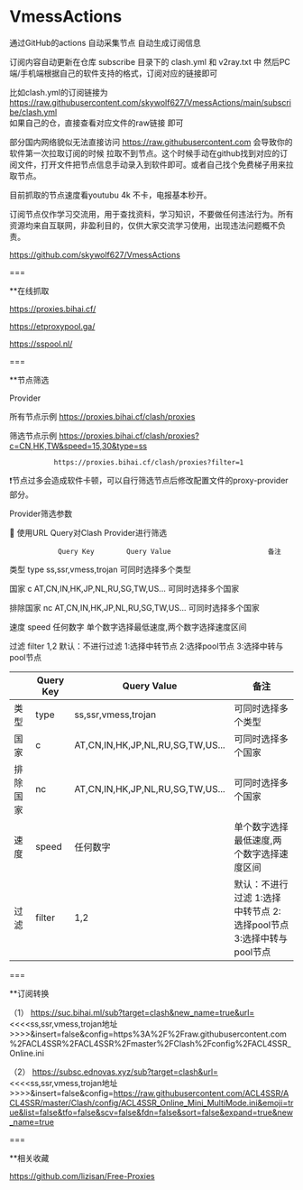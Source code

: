 # VmessActions
通过GitHub的actions 自动采集节点 
自动生成订阅信息

订阅内容自动更新在仓库 subscribe 目录下的 clash.yml 和 v2ray.txt 中
然后PC端/手机端根据自己的软件支持的格式，订阅对应的链接即可

比如clash.yml的订阅链接为 https://raw.githubusercontent.com/skywolf627/VmessActions/main/subscribe/clash.yml  
如果自己的仓，直接查看对应文件的raw链接 即可

部分国内网络貌似无法直接访问  https://raw.githubusercontent.com  会导致你的软件第一次拉取订阅的时候 拉取不到节点。这个时候手动在github找到对应的订阅文件，打开文件把节点信息手动录入到软件即可。或者自己找个免费梯子用来拉取节点。



目前抓取的节点速度看youtubu 4k 不卡，电报基本秒开。


订阅节点仅作学习交流用，用于查找资料，学习知识，不要做任何违法行为。所有资源均来自互联网，非盈利目的，仅供大家交流学习使用，出现违法问题概不负责。

https://github.com/skywolf627/VmessActions

===

**在线抓取

https://proxies.bihai.cf/

https://etproxypool.ga/

https://sspool.nl/

===

**节点筛选

Provider

所有节点示例    https://proxies.bihai.cf/clash/proxies	

筛选节点示例    https://proxies.bihai.cf/clash/proxies?c=CN,HK,TW&speed=15,30&type=ss

               https://proxies.bihai.cf/clash/proxies?filter=1	
               
❗️节点过多会造成软件卡顿，可以自行筛选节点后修改配置文件的proxy-provider部分。

Provider筛选参数

🌟 使用URL Query对Clash Provider进行筛选

                Query Key        Query Value                        备注
                
类型	          type	           ss,ssr,vmess,trojan	              可同时选择多个类型

国家	          c	               AT,CN,IN,HK,JP,NL,RU,SG,TW,US...	  可同时选择多个国家

排除国家	      nc	             AT,CN,IN,HK,JP,NL,RU,SG,TW,US...	   可同时选择多个国家

速度	          speed	           任何数字	                           单个数字选择最低速度,两个数字选择速度区间

过滤	          filter	         1,2	                              默认：不进行过滤
                                                                   1:选择中转节点
                                                                   2:选择pool节点
                                                                   3:选择中转与pool节点



|           | Query Key      | Query Value                            | 备注                                                           |
|-----------|----------------|----------------------------------------|----------------------------------------------------------------|
| 类型       | type           | ss,ssr,vmess,trojan                    | 可同时选择多个类型                                                               |
| 国家       | c              | AT,CN,IN,HK,JP,NL,RU,SG,TW,US...       | 可同时选择多个国家                                                               |
| 排除国家   | nc             | AT,CN,IN,HK,JP,NL,RU,SG,TW,US...       | 可同时选择多个国家                                                               |
| 速度       | speed          | 任何数字                                | 单个数字选择最低速度,两个数字选择速度区间                                                               |
| 过滤       | filter         | 1,2                                    | 默认：不进行过滤 1:选择中转节点 2:选择pool节点 3:选择中转与pool节点                                                            |


















===

**订阅转换

（1）    https://suc.bihai.ml/sub?target=clash&new_name=true&url=<<<<ss,ssr,vmess,trojan地址>>>>&insert=false&config=https%3A%2F%2Fraw.githubusercontent.com%2FACL4SSR%2FACL4SSR%2Fmaster%2FClash%2Fconfig%2FACL4SSR_Online.ini

（2）    https://subsc.ednovas.xyz/sub?target=clash&url=<<<<ss,ssr,vmess,trojan地址>>>>&insert=false&config=https://raw.githubusercontent.com/ACL4SSR/ACL4SSR/master/Clash/config/ACL4SSR_Online_Mini_MultiMode.ini&emoji=true&list=false&tfo=false&scv=false&fdn=false&sort=false&expand=true&new_name=true

===

**相关收藏

https://github.com/lizisan/Free-Proxies
